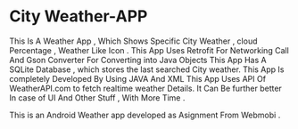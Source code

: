 # City Weather-APP
This Is A Weather App , Which Shows Specific City Weather , cloud Percentage , Weather Like Icon .
This App Uses Retrofit For Networking Call And Gson Converter For Converting into Java Objects 
This App Has A SQLite Database , which stores the last searched City weather.
This App Is completely Developed By Using JAVA And XML 
This App Uses API Of WeatherAPI.com to fetch realtime weather Details.
It Can Be further better In case of UI And Other Stuff , With More Time .

This is an Android Weather app developed as Asignment From Webmobi .
